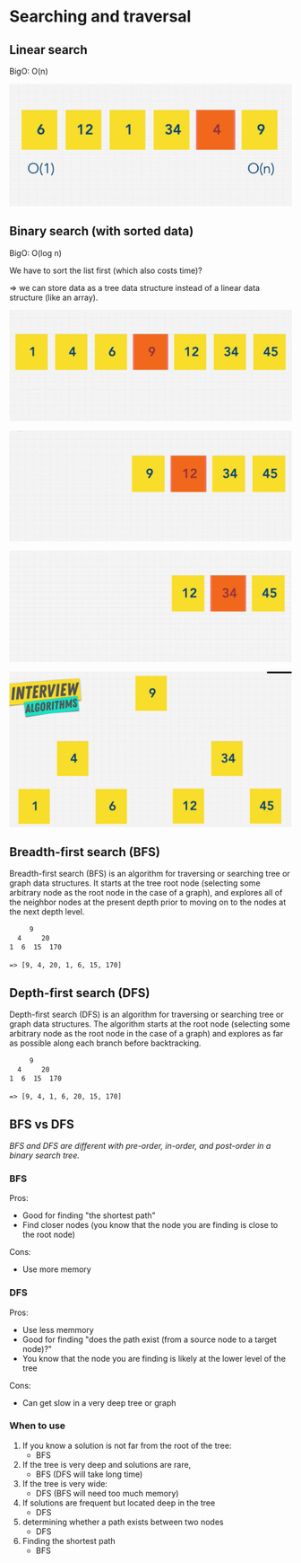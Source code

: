# Searching and traversal

## Linear search
BigO: O(n)

![linear search](./images/linearsearch.jpg)

## Binary search (with sorted data)
BigO: O(log n)

We have to sort the list first (which also costs time)? 

=> we can store data as a tree data structure instead of a linear data structure (like an array).

![binary search](./images/binarysearch.jpg)

![binary search](./images/binarysearch2.jpg)

![binary search](./images/binarysearch3.jpg)

![binary search](./images/binarysearch4.jpg)

## Breadth-first search (BFS)
Breadth-first search (BFS) is an algorithm for traversing or searching tree or graph data structures. It starts at the tree root node (selecting some arbitrary node as the root node in the case of a graph), and explores all of the neighbor nodes at the present depth prior to moving on to the nodes at the next depth level.

```markup
     9
  4     20
1  6  15  170

=> [9, 4, 20, 1, 6, 15, 170]
```

## Depth-first search (DFS)
Depth-first search (DFS) is an algorithm for traversing or searching tree or graph data structures. The algorithm starts at the root node (selecting some arbitrary node as the root node in the case of a graph) and explores as far as possible along each branch before backtracking.

```markup
     9
  4     20
1  6  15  170

=> [9, 4, 1, 6, 20, 15, 170]
```

## BFS vs DFS
*BFS and DFS are different with pre-order, in-order, and post-order in a binary search tree.*
### BFS
Pros:
- Good for finding "the shortest path"
- Find closer nodes (you know that the node you are finding is close to the root node)

Cons: 
- Use more memory

### DFS
Pros:
- Use less memmory
- Good for finding "does the path exist (from a source node to a target node)?"
- You know that the node you are finding is likely at the lower level of the tree 

Cons: 
- Can get slow in a very deep tree or graph

### When to use
1. If you know a solution is not far from the root of the tree:
    - BFS
2. If the tree is very deep and solutions are rare, 
    - BFS (DFS will take long time)
3. If the tree is very wide:
    - DFS (BFS will need too much memory)
4. If solutions are frequent but located deep in the tree
    - DFS
5. determining whether a path exists between two nodes
    - DFS
6. Finding the shortest path
    - BFS

